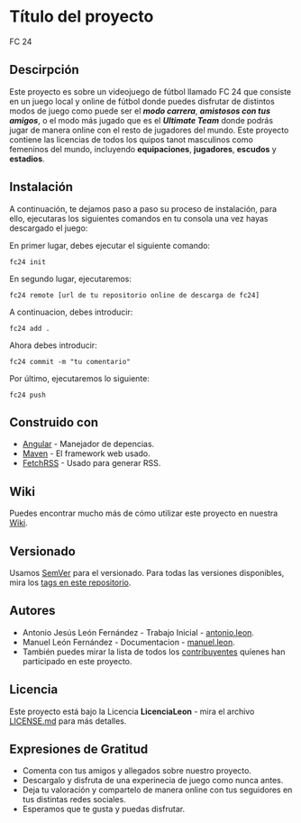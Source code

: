 # Título del proyecto
FC 24

## Descirpción
Este proyecto es sobre un videojuego de fútbol llamado FC 24 que consiste en un juego local y online de fútbol donde puedes disfrutar de distintos modos de juego como puede ser el ___modo carrera___, ___amistosos con tus amigos___, o el modo más jugado que es el ___Ultimate Team___ donde podrás jugar de manera online con el resto de jugadores del mundo. Este proyecto contiene las licencias de todos los quipos tanot masculinos como femeninos del mundo, incluyendo __equipaciones__, __jugadores__, __escudos__ y __estadios__.

## Instalación
A continuación, te dejamos paso a paso su proceso de instalación, para ello, ejecutaras los siguientes comandos en tu consola una vez hayas descargado el juego:

En primer lugar, debes ejecutar el siguiente comando:
~~~
fc24 init
~~~

En segundo lugar, ejecutaremos:
~~~
fc24 remote [url de tu repositorio online de descarga de fc24]
~~~

A continuacion, debes introducir:
~~~
fc24 add .
~~~

Ahora debes introducir:
~~~
fc24 commit -m "tu comentario"
~~~

Por último, ejecutaremos lo siguiente:
~~~
fc24 push
~~~

## Construido con
- [Angular](https://angular.io/) - Manejador de depencias.
- [Maven](https://maven.apache.org/) - El framework web usado.
- [FetchRSS](https://fetchrss.com/) - Usado para generar RSS.

## Wiki
Puedes encontrar mucho más de cómo utilizar este proyecto en nuestra [Wiki](https://es.wikipedia.org/wiki/EA_Sports_FC_24).

## Versionado
Usamos [SemVer](https://www.npmjs.com/package/semver) para el versionado. Para todas las versiones disponibles, mira los [tags en este repositorio](https://github.com/aleofer0401/aleofer0401).

## Autores
- Antonio Jesús León Fernández - Trabajo Inicial - [antonio.leon](https://es.wikipedia.org/wiki/Panthera_leo).
- Manuel León Fernández - Documentacion - [manuel.leon](https://es.wikipedia.org/wiki/Panthera_tigris).
- También puedes mirar la lista de todos los [contribuyentes](https://forocoches.com/) quíenes han participado en este proyecto.

## Licencia
Este proyecto está bajo la Licencia **LicenciaLeon** - mira el archivo [LICENSE.md](https://github.com/aleofer0401/aleofer0401.git) para más detalles.

## Expresiones de Gratitud
- Comenta con tus amigos y allegados sobre nuestro proyecto.
- Descargalo y disfruta de una experinecia de juego como nunca antes.
- Deja tu valoración y compartelo de manera online con tus seguidores en tus distintas redes sociales.
- Esperamos que te gusta y puedas disfrutar.